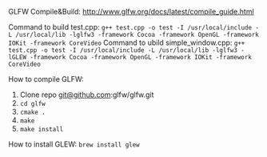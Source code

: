 GLFW Compile&Build: http://www.glfw.org/docs/latest/compile_guide.html

Command to build test.cpp: `g++ test.cpp -o test -I /usr/local/include -L /usr/local/lib -lglfw3 -framework Cocoa -framework OpenGL -framework IOKit -framework CoreVideo`
Command to ubild simple_window.cpp: `g++ test.cpp -o test -I /usr/local/include -L /usr/local/lib -lglfw3 -lGLEW -framework Cocoa -framework OpenGL -framework IOKit -framework CoreVideo`

How to compile GLFW:
1. Clone repo git@github.com:glfw/glfw.git
2. `cd glfw`
3. `cmake .`
4. `make`
5. `make install`

How to install GLEW: `brew install glew`
